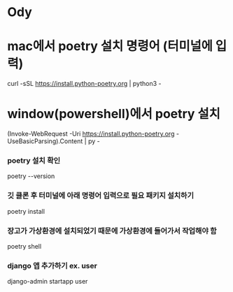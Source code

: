 # Ody

# mac에서 poetry 설치 명령어 (터미널에 입력)

curl -sSL https://install.python-poetry.org | python3 -

# window(powershell)에서 poetry 설치

(Invoke-WebRequest -Uri https://install.python-poetry.org -UseBasicParsing).Content | py -

### poetry 설치 확인

poetry --version

### 깃 클론 후 터미널에 아래 명령어 입력으로 필요 패키지 설치하기

poetry install

### 장고가 가상환경에 설치되었기 때문에 가상환경에 들어가서 작업해야 함

poetry shell

### django 앱 추가하기 ex. user

django-admin startapp user
